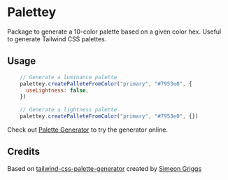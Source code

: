 # Palettey

Package to generate a 10-color palette based on a given color hex.
Useful to generate Tailwind CSS palettes.
## Usage

```js
    // Generate a luminance palette
    palettey.createPalleteFromColor("primary", "#7953e0", {
      useLightness: false,
    })
    
    // Generate a lightness palette
    palettey.createPalleteFromColor("primary", "#7953e0", {})
```

Check out [Palette Generator](https://tailwind.simeongriggs.dev) to try the generator online.

## Credits
Based on [tailwind-css-palette-generator](https://github.com/SimeonGriggs/tailwind-css-palette-generator) created by [Simeon Griggs](https://simeongriggs.dev/)
